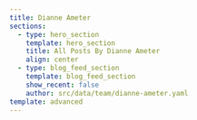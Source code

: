 ```yaml
---
title: Dianne Ameter
sections:
  - type: hero_section
    template: hero_section
    title: All Posts By Dianne Ameter
    align: center
  - type: blog_feed_section
    template: blog_feed_section
    show_recent: false
    author: src/data/team/dianne-ameter.yaml
template: advanced
---
```

